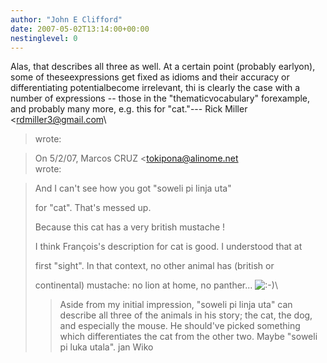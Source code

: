 ```yaml
---
author: "John E Clifford"
date: 2007-05-02T13:14:00+00:00
nestinglevel: 0
---
```

Alas, that describes all three as well. At a certain point (probably earlyon), some of theseexpressions get fixed as idioms and their accuracy or differentiating potentialbecome irrelevant, thi is clearly the case with a number of expressions --
 those in the "thematicvocabulary" forexample, and probably many more, e.g. this for "cat."---
 Rick Miller <[rdmiller3@gmail.com](mailto://rdmiller3@gmail.com)\
> wrote:

> On 5/2/07, Marcos CRUZ <[tokipona@alinome.net](mailto://tokipona@alinome.net)\
> wrote:

> 
> 
> 
> And I can't see how you got "soweli pi linja uta"
> 
> 
> 
> for "cat". That's messed up.
> 
>> 
> 
> Because this cat has a very british mustache !
> 
>> 
> I think François's description for cat is good. I understood that at
> 
> first "sight". In that context, no other animal has (british or
> 
> continental) mustache: no lion at home, no panther... ![:-)](images/smilies/icon_e_smile.gif "Smile")\
>> Aside from my initial impression, "soweli pi linja uta" can describe
> all three of the animals in his story; the cat, the dog, and
> especially the mouse.
>> He should've picked something which differentiates the cat from the
> other two. Maybe "soweli pi luka utala".
>> jan Wiko
>